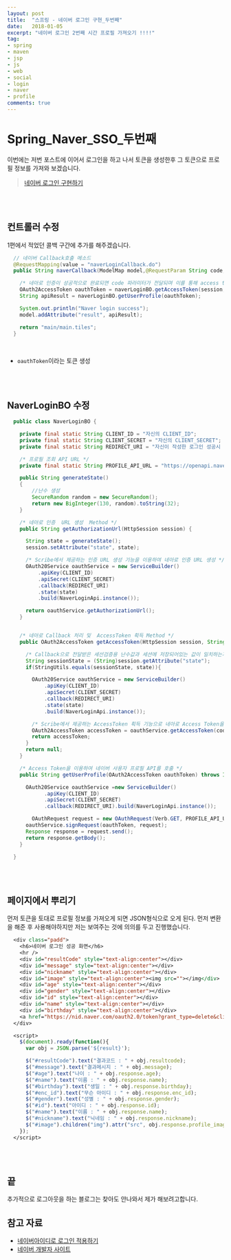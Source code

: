 ```yaml
---
layout: post
title:  "스프링 - 네이버 로그인 구현_두번째"
date:   2018-01-05
excerpt: "네이버 로그인 2번째 시간 프로필 가져오기 !!!!"
tag:
- spring
- maven
- jsp
- js
- web
- social
- login
- naver
- profile
comments: true
---
```


# **Spring_Naver_SSO_두번째**

이번에는 저번 포스트에 이어서 로그인을 하고 나서 토큰을 생성한후 그 토큰으로 프로필 정보를 가져와 보겠습니다.
<br>

> [네이버 로그인 구현하기](https://seonhyungjo.github.io/Spring-NaverSSO_1/)

<br>
<br>

## 컨트롤러 수정

1편에서 적었던 콜백 구간에 추가를 해주겠습니다.

```java
  // 네이버 Callback호출 메소드
  @RequestMapping(value = "naverLoginCallback.do")
  public String naverCallback(ModelMap model,@RequestParam String code, @RequestParam String state, HttpSession session) throws IOException {

    /* 네아로 인증이 성공적으로 완료되면 code 파라미터가 전달되며 이를 통해 access token을 발급 */
    OAuth2AccessToken oauthToken = naverLoginBO.getAccessToken(session, code, state);
    String apiResult = naverLoginBO.getUserProfile(oauthToken);

    System.out.println("Naver login success");
    model.addAttribute("result", apiResult);

    return "main/main.tiles";
  }

```

<br>

- `oauthToken`이라는 토큰 생성

<br>
<br>

## NaverLoginBO 수정

```java
  public class NaverLoginBO {

    private final static String CLIENT_ID = "자신의 CLIENT_ID";
    private final static String CLIENT_SECRET = "자신의 CLIENT_SECRET";
    private final static String REDIRECT_URI = "자신이 작성한 로그인 성공시 url";

    /* 프로필 조회 API URL */
    private final static String PROFILE_API_URL = "https://openapi.naver.com/v1/nid/me";

    public String generateState()
    {
        //난수 생성
        SecureRandom random = new SecureRandom();
        return new BigInteger(130, random).toString(32);
    }

    /* 네아로 인증  URL 생성  Method */
    public String getAuthorizationUrl(HttpSession session) {

      String state = generateState();
      session.setAttribute("state", state);

      /* Scribe에서 제공하는 인증 URL 생성 기능을 이용하여 네아로 인증 URL 생성 */
      OAuth20Service oauthService = new ServiceBuilder()
          .apiKey(CLIENT_ID)
          .apiSecret(CLIENT_SECRET)
          .callback(REDIRECT_URI)
          .state(state)
          .build(NaverLoginApi.instance());

      return oauthService.getAuthorizationUrl();
    }


    /* 네아로 Callback 처리 및  AccessToken 획득 Method */
    public OAuth2AccessToken getAccessToken(HttpSession session, String code, String state) throws IOException{

      /* Callback으로 전달받은 세선검증용 난수값과 세션에 저장되어있는 값이 일치하는지 확인 */
      String sessionState = (String)session.getAttribute("state");
      if(StringUtils.equals(sessionState, state)){

        OAuth20Service oauthService = new ServiceBuilder()
            .apiKey(CLIENT_ID)
            .apiSecret(CLIENT_SECRET)
            .callback(REDIRECT_URI)
            .state(state)
            .build(NaverLoginApi.instance());

        /* Scribe에서 제공하는 AccessToken 획득 기능으로 네아로 Access Token을 획득 */
        OAuth2AccessToken accessToken = oauthService.getAccessToken(code);
        return accessToken;
      }
      return null;
    }

    /* Access Token을 이용하여 네이버 사용자 프로필 API를 호출 */
    public String getUserProfile(OAuth2AccessToken oauthToken) throws IOException{

      OAuth20Service oauthService =new ServiceBuilder()
            .apiKey(CLIENT_ID)
            .apiSecret(CLIENT_SECRET)
            .callback(REDIRECT_URI).build(NaverLoginApi.instance());

        OAuthRequest request = new OAuthRequest(Verb.GET, PROFILE_API_URL, oauthService);
      oauthService.signRequest(oauthToken, request);
      Response response = request.send();
      return response.getBody();
    }

  }

```

<br>
<br>

## 페이지에서 뿌리기

먼저 토큰을 토대로 프로필 정보를 가져오게 되면 JSON형식으로 오게 된다. 먼저 변환을 해준 후 사용해야하지만 저는 보여주는 것에 의의를 두고 진행했습니다.
<br>

```jsp
  <div class="padd">
    <h6>네이버 로그인 성공 화면</h6>
    <hr />
    <div id="resultCode" style="text-align:center"></div>
    <div id="message" style="text-align:center"></div>
    <div id="nickname" style="text-align:center"></div>
    <div id="image" style="text-align:center"><img src=""></img</div>
    <div id="age" style="text-align:center"></div>
    <div id="gender" style="text-align:center"></div>
    <div id="id" style="text-align:center"></div>
    <div id="name" style="text-align:center"></div>
    <div id="birthday" style="text-align:center"></div>
    <a href="https://nid.naver.com/oauth2.0/token?grant_type=delete&client_id=${id}&client_secret=${pw}&access_token=${token}&service_provider=NAVER">로그아웃</a>
  </div>

  <script>
    $(document).ready(function(){
      var obj = JSON.parse('${result}');

      $("#resultCode").text("결과코드 : " + obj.resultcode);
      $("#message").text("결과메시지 : " + obj.message);
      $("#age").text("나이 : " + obj.response.age);
      $("#name").text("이름 : " + obj.response.name);
      $("#birthday").text("생일 : " + obj.response.birthday);
      $("#enc_id").text("무슨 아이디 : " + obj.response.enc_id);
      $("#gender").text("성별 : " + obj.response.gender);
      $("#id").text("아이디 : " + obj.response.id);
      $("#name").text("이름 : " + obj.response.name);
      $("#nickname").text("닉네임 : " + obj.response.nickname);
      $("#image").children("img").attr("src", obj.response.profile_image);
    });
  </script>
```

<br>
<br>

## 끝

추가적으로 로그아웃을 하는 블로그는 찾아도 안나와서 제가 해보려고합니다.

## 참고 자료

- [네이버아이디로 로그인 적용하기](https://github.com/Blackseed/NaverLoginTutorial/wiki/Spring-MVC-%EB%A5%BC-%EC%9D%B4%EC%9A%A9%ED%95%98%EC%97%AC-%EB%84%A4%EC%9D%B4%EB%B2%84%EC%95%84%EC%9D%B4%EB%94%94%EB%A1%9C-%EB%A1%9C%EA%B7%B8%EC%9D%B8-%EC%A0%81%EC%9A%A9%ED%95%98%EA%B8%B0)
- [네이버 개발자 사이트](https://developers.naver.com/main/)
